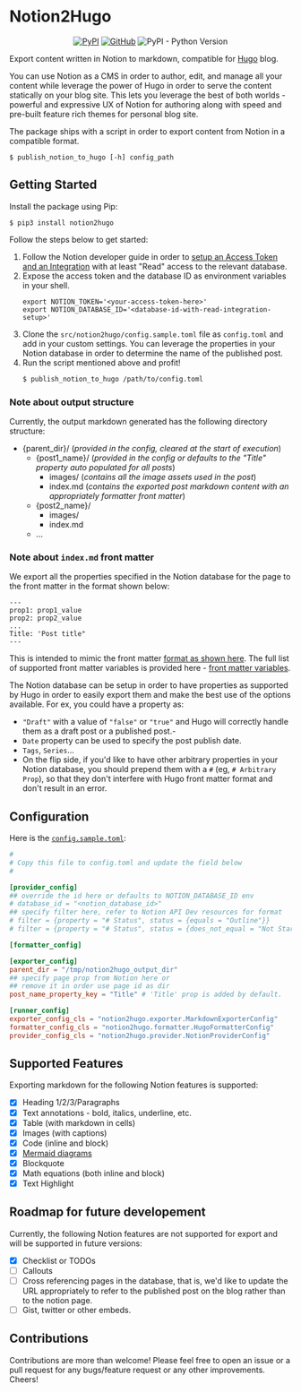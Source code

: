 # Notion2Hugo

<!-- markdownlint-disable -->
<div align="center">
  <p>
    <a href="https://pypi.org/project/notion2hugo/"><img alt="PyPI" src="https://img.shields.io/pypi/v/notion2hugo?style=for-the-badge&color=blue"></a>
    <a href="LICENSE"><img alt="GitHub" src="https://img.shields.io/github/license/chintak/notion2hugo?style=for-the-badge"></a>
    <img alt="PyPI - Python Version" src="https://img.shields.io/pypi/pyversions/notion2hugo?style=for-the-badge&color=blue">
  </p>
</div>
<!-- markdownlint-enable -->

Export content written in Notion to markdown, compatible for [Hugo](https://gohugo.io/) blog.

You can use Notion as a CMS in order to author, edit, and manage all your content while leverage the power of Hugo in order to serve the content statically on your blog site. This lets you leverage the best of both worlds - powerful and expressive UX of Notion for authoring along with speed and pre-built feature rich themes for personal blog site.

The package ships with a script in order to export content from Notion in a compatible format.

```shell
$ publish_notion_to_hugo [-h] config_path
```

## Getting Started

Install the package using Pip:
```shell
$ pip3 install notion2hugo
```

Follow the steps below to get started:
1. Follow the Notion developer guide in order to [setup an Access Token and an Integration](https://developers.notion.com/docs/authorization) with at least "Read" access to the relevant database.
2. Expose the access token and the database ID as environment variables in your shell.
   ```
   export NOTION_TOKEN='<your-access-token-here>'
   export NOTION_DATABASE_ID='<database-id-with-read-integration-setup>'
   ```
3. Clone the `src/notion2hugo/config.sample.toml` file as `config.toml` and add in your custom settings. You can leverage the properties in your Notion database in order to determine the name of the published post.
4. Run the script mentioned above and profit!
   ```bash
   $ publish_notion_to_hugo /path/to/config.toml
   ```

### Note about output structure

Currently, the output markdown generated has the following directory structure:
- {parent_dir}/ (_provided in the config, cleared at the start of execution_)
  - {post1_name}/ (_provided in the config or defaults to the "Title" property auto populated for all posts_)
    - images/ (_contains all the image assets used in the post_)
    - index.md (_contains the exported post markdown content with an appropriately formatter front matter_)
  - {post2_name}/
    - images/
    - index.md
  - ...

### Note about `index.md` front matter

We export all the properties specified in the Notion database for the page to the front matter in the format shown below:
```
---
prop1: prop1_value
prop2: prop2_value
...
Title: 'Post title"
---
```

This is intended to mimic the front matter [format as shown here](https://gohugo.io/getting-started/quick-start/#add-content). The full list of supported front matter variables is provided here - [front matter variables](https://gohugo.io/content-management/front-matter/#front-matter-variables).

The Notion database can be setup in order to have properties as supported by Hugo in order to easily export them and make the best use of the options available. For ex, you could have a property as:
- `"Draft"` with a value of `"false"` or `"true"` and Hugo will correctly handle them as a draft post or a published post.-
- `Date` property can be used to specify the post publish date.
- `Tags`, `Series`...
- On the flip side, if you'd like to have other arbitrary properties in your Notion database, you should prepend them with a `#` (eg, `# Arbitrary Prop`), so that they don't interfere with Hugo front matter format and don't result in an error.

## Configuration

Here is the [`config.sample.toml`](https://github.com/chintak/notion2hugo/blob/master/src/notion2hugo/config.sample.toml):

```toml
#
# Copy this file to config.toml and update the field below
#

[provider_config]
## override the id here or defaults to NOTION_DATABASE_ID env
# database_id = "<notion_database_id>"
## specify filter here, refer to Notion API Dev resources for format
# filter = {property = "# Status", status = {equals = "Outline"}}
# filter = {property = "# Status", status = {does_not_equal = "Not Started"}}

[formatter_config]

[exporter_config]
parent_dir = "/tmp/notion2hugo_output_dir"
## specify page prop from Notion here or
## remove it in order use page id as dir
post_name_property_key = "Title" # 'Title' prop is added by default.

[runner_config]
exporter_config_cls = "notion2hugo.exporter.MarkdownExporterConfig"
formatter_config_cls = "notion2hugo.formatter.HugoFormatterConfig"
provider_config_cls = "notion2hugo.provider.NotionProviderConfig"
```

## Supported Features

Exporting markdown for the following Notion features is supported:
- [X] Heading 1/2/3/Paragraphs
- [X] Text annotations - bold, italics, underline, etc.
- [X] Table (with markdown in cells)
- [X] Images (with captions)
- [X] Code (inline and block)
- [X] [Mermaid diagrams](https://mermaid.js.org/)
- [X] Blockquote
- [X] Math equations (both inline and block)
- [X] Text Highlight

## Roadmap for future developement

Currently, the following Notion features are not supported for export and will be supported in future versions:

- [X] Checklist or TODOs
- [ ] Callouts
- [ ] Cross referencing pages in the database, that is, we'd like to update the URL appropriately to refer to the published post on the blog rather than to the notion page.
- [ ] Gist, twitter or other embeds.

## Contributions

Contributions are more than welcome! Please feel free to open an issue or a pull request for any bugs/feature request or any other improvements. Cheers!
